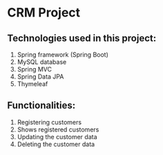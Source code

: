 # CRM Project

## Technologies used in this project:
1. Spring framework (Spring Boot)
2. MySQL database
3. Spring MVC
4. Spring Data JPA
5. Thymeleaf

## Functionalities:
1. Registering customers
2. Shows registered customers
3. Updating the customer data
4. Deleting the customer data
